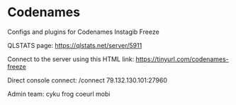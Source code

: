 # Codenames
Configs and plugins for Codenames Instagib Freeze

QLSTATS page: https://qlstats.net/server/5911

Connect to the server using this HTML link: https://tinyurl.com/codenames-freeze

Direct console connect:
/connect 79.132.130.101:27960

Admin team:
cyku
frog
coeurl
mobi
